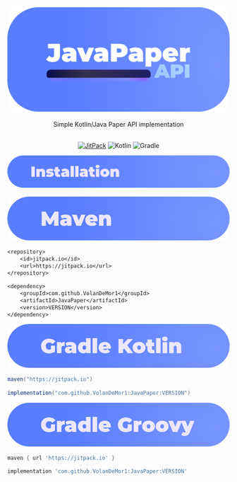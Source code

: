 <div align="center">

<a href="https://asgard.lol/escapetime">
  <img src="https://raw.githubusercontent.com/VolanDeMor1/JavaPaper/master/images/banner.png" alt="JavaPaperAPI" draggable="false">
</a>
<br/><br/>
Simple Kotlin/Java Paper API implementation
<br/><br/>

[![JitPack](https://jitpack.io/v/VolanDeMor1/JavaPaper.svg)](https://jitpack.io/#VolanDeMor1/JavaPaper)
![Kotlin](https://img.shields.io/badge/kotlin-%23f5336d.svg?style=flat&logo=kotlin&logoColor=white)
![Gradle](https://img.shields.io/badge/Gradle-02303A.svg?style=flat&logo=Gradle&logoColor=white)
</div>

<img src="https://raw.githubusercontent.com/VolanDeMor1/JavaPaper/master/images/installation.png" alt="Installation" draggable="false">
<br/><br/>

<img src="https://raw.githubusercontent.com/VolanDeMor1/JavaPaper/master/images/maven.png" alt="Maven" draggable="false">

```maven
<repository>
    <id>jitpack.io</id>
    <url>https://jitpack.io</url>
</repository>
```
```maven
<dependency>
    <groupId>com.github.VolanDeMor1</groupId>
    <artifactId>JavaPaper</artifactId>
    <version>VERSION</version>
</dependency>
```

<img src="https://raw.githubusercontent.com/VolanDeMor1/JavaPaper/master/images/gradle_kts.png" alt="Gradle Kotlin" draggable="false">

```groovy
maven("https://jitpack.io")
```
```groovy
implementation("com.github.VolanDeMor1:JavaPaper:VERSION")
```

<img src="https://raw.githubusercontent.com/VolanDeMor1/JavaPaper/master/images/gradle_grv.png" alt="Gradle Groovy" draggable="false">

```groovy
maven { url 'https://jitpack.io' }
```
```groovy
implementation 'com.github.VolanDeMor1:JavaPaper:VERSION'
```